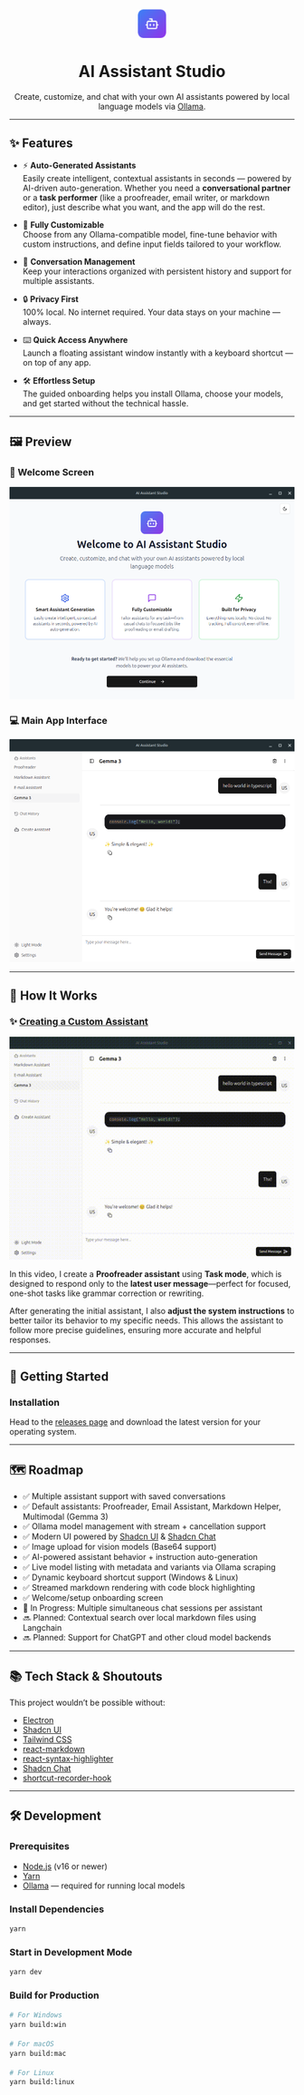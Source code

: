 <p align="center">
  <img src="./build/icon.png" alt="AI Assistant Studio Logo" width="50" />
</p>

<h1 align="center">AI Assistant Studio</h1>

<p align="center">
  Create, customize, and chat with your own AI assistants powered by local language models via <a href="https://ollama.com/">Ollama</a>.
</p>

---

## ✨ Features

- ⚡ **Auto-Generated Assistants**  
  Easily create intelligent, contextual assistants in seconds — powered by AI-driven auto-generation. Whether you need a **conversational partner** or a **task performer** (like a proofreader, email writer, or markdown editor), just describe what you want, and the app will do the rest.

- 🎨 **Fully Customizable**  
  Choose from any Ollama-compatible model, fine-tune behavior with custom instructions, and define input fields tailored to your workflow.

- 💬 **Conversation Management**  
  Keep your interactions organized with persistent history and support for multiple assistants.

- 🔒 **Privacy First**  
  100% local. No internet required. Your data stays on your machine — always.

- ⌨️ **Quick Access Anywhere**  
  Launch a floating assistant window instantly with a keyboard shortcut — on top of any app.

- 🛠 **Effortless Setup**  
  The guided onboarding helps you install Ollama, choose your models, and get started without the technical hassle.

---

## 🖼 Preview

### 🧭 Welcome Screen

<!-- Insert welcome screen screenshot below -->

![Welcome Screen](public/welcome-page.png)

### 💻 Main App Interface

<!-- Insert main interface screenshot below -->

![Main Interface](public/chat-interface.png)

---

## 🎥 How It Works

### ✨ [Creating a Custom Assistant](https://youtu.be/4IcT_673Dac)

<p align="center"> <a href="https://youtu.be/4IcT_673Dac" target="_blank"> <img src="public/create-assistant.gif" alt="Watch Assistant Creation Demo" width="600" /> </a> </p>

In this video, I create a **Proofreader assistant** using **Task mode**, which is designed to respond only to the **latest user message**—perfect for focused, one-shot tasks like grammar correction or rewriting.

After generating the initial assistant, I also **adjust the system instructions** to better tailor its behavior to my specific needs. This allows the assistant to follow more precise guidelines, ensuring more accurate and helpful responses.

---

## 🚀 Getting Started

### Installation

Head to the [releases page](https://github.com/gabrielborgesdm/ai-assistant-studio/releases) and download the latest version for your operating system.

---

## 🗺 Roadmap

- ✅ Multiple assistant support with saved conversations
- ✅ Default assistants: Proofreader, Email Assistant, Markdown Helper, Multimodal (Gemma 3)
- ✅ Ollama model management with stream + cancellation support
- ✅ Modern UI powered by [Shadcn UI](https://ui.shadcn.com/) & [Shadcn Chat](https://github.com/jakobhoeg/shadcn-chat)
- ✅ Image upload for vision models (Base64 support)
- ✅ AI-powered assistant behavior + instruction auto-generation
- ✅ Live model listing with metadata and variants via Ollama scraping
- ✅ Dynamic keyboard shortcut support (Windows & Linux)
- ✅ Streamed markdown rendering with code block highlighting
- ✅ Welcome/setup onboarding screen
- 🔄 In Progress: Multiple simultaneous chat sessions per assistant
- 🔜 Planned: Contextual search over local markdown files using Langchain
- 🔜 Planned: Support for ChatGPT and other cloud model backends

---

## 📚 Tech Stack & Shoutouts

This project wouldn’t be possible without:

- [Electron](https://www.electronjs.org/)
- [Shadcn UI](https://ui.shadcn.com/)
- [Tailwind CSS](https://tailwindcss.com/)
- [react-markdown](https://www.npmjs.com/package/react-markdown)
- [react-syntax-highlighter](https://www.npmjs.com/package/react-syntax-highlighter)
- [Shadcn Chat](https://github.com/jakobhoeg/shadcn-chat)
- [shortcut-recorder-hook](https://github.com/BlazeStorm001/shortcut-recorder-hook)

---

## 🛠 Development

### Prerequisites

- [Node.js](https://nodejs.org/) (v16 or newer)
- [Yarn](https://yarnpkg.com/)
- [Ollama](https://ollama.com/) — required for running local models

### Install Dependencies

```bash
yarn
```

### Start in Development Mode

```bash
yarn dev
```

### Build for Production

```bash
# For Windows
yarn build:win

# For macOS
yarn build:mac

# For Linux
yarn build:linux
```
